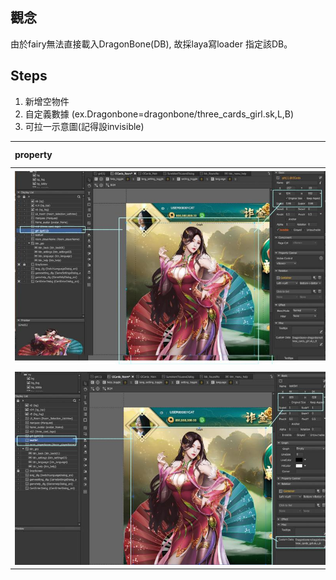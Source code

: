 ## 觀念

由於fairy無法直接載入DragonBone\(DB\), 故採laya寫loader 指定該DB。

## 

## Steps

1. 新增空物件
2. 自定義數據 \(ex.Dragonbone=dragonbone/three\_cards\_girl.sk,L,B\)
3. 可拉一示意圖\(記得設invisible\)

|<div style="width:500px">property</div> | <div style="width:50px">property</div> |
| :----  | :--- |
| ![my caption](/assets/dbone01_1.jpg)| <div style="width:50px">若拉圖片做reference, 請記得勾選invisible；以及，設定的size大小要記得。</div> |
| ![](/assets/dbone01_2.jpg) | 在換算過size大小後，以一空container \(scale為1\)去盛取以供後續裝載Dragon Bone之用。並將代碼置於自定義數據。 |





